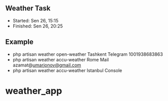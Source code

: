 ## Weather Task

- Started: Sen 26, 15:15
- Finished: Sen 26, 20:25

## Example

- php artisan weather open-weather Tashkent Telegram 1001938683863
- php artisan weather accu-weather Rome Mail azamat@umarjonov@gmail.com
- php artisan weather accu-weather Istanbul Console

# weather_app
